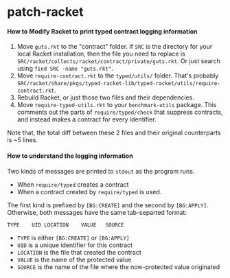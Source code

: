 patch-racket
============

#### How to Modify Racket to print typed contract logging information
1. Move `guts.rkt` to the "contract" folder.
  If `SRC` is the directory for your local Racket installation, then the file
  you need to replace is `SRC/racket/collects/racket/contract/private/guts.rkt`.
  Or just search using `find SRC -name "guts.rkt"`.
2. Move `require-contract.rkt` to the `typed/utils/` folder.
  That's probably `SRC/racket/share/pkgs/typed-racket-lib/typed-racket/utils/require-contract.rkt`.
3. Rebuild Racket, or just those two files and their dependencies.
4. Move `require-typed-utils.rkt` to your `benchmark-utils` package.
   This comments out the parts of `require/typed/check` that suppress contracts,
   and instead makes a contract for every identifier.

Note that, the total diff between these 2 files and their original counterparts is ~5 lines.


#### How to understand the logging information
Two kinds of messages are printed to `stdout` as the program runs.
- When `require/typed` creates a contract
- When a contract created by `require/typed` is used.

The first kind is prefixed by `[BG:CREATE]` and the second by `[BG:APPLY]`.
Otherwise, both messages have the same tab-separted format:
```
TYPE	UID	LOCATION	VALUE	SOURCE
```
- `TYPE` is either `[BG:CREATE]` or `[BG:APPLY]`
- `UID` is a unique identifier for this contract
- `LOCATION` is the file that created the contract
- `VALUE` is the name of the protected value
- `SOURCE` is the name of the file where the now-protected value originated
